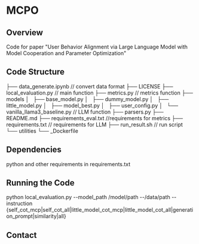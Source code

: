 # MCPO
## Overview

Code for paper "User Behavior Alignment via Large Language Model with Model Cooperation and Parameter Optimization"

## Code Structure

├── data_generate.ipynb // convert data format
├── LICENSE
├── local_evaluation.py  // main function
├── metrics.py  // metrics function
├── models
│   ├── base_model.py
│   ├── dummy_model.py
│   ├── little_model.py
│   ├── model_best.py
│   ├── user_config.py
│   └── vanilla_llama3_baseline.py // LLM function
├── parsers.py
├── README.md
├── requirements_eval.txt  //requirements for metrics
├── requirements.txt // requirements for LLM
├── run_result.sh // run script
└── utilities
    └── _Dockerfile

## Dependencies

python and other requirements in requirements.txt

## Running the Code

python local_evaluation.py --model_path /model/path --/data/path  --instruction {self_cot_mcp|self_cot_all|little_model_cot_mcp|little_model_cot_all|generation_prompt|similarity|all}

## Contact

